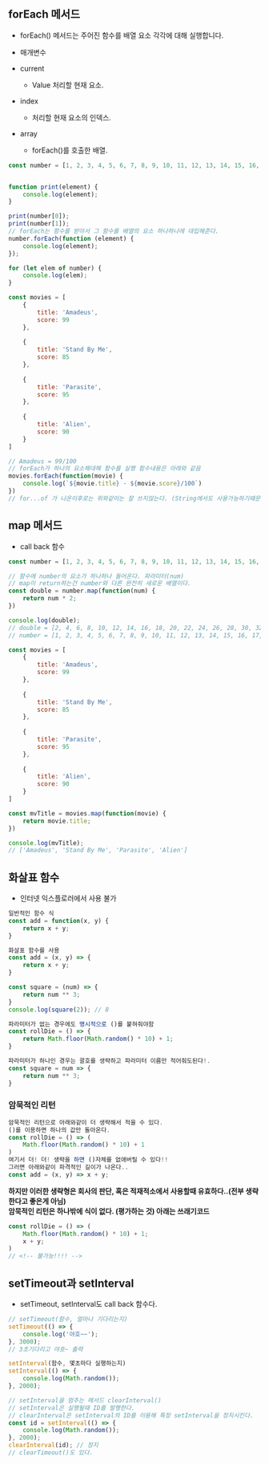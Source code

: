 ## forEach 메서드
- forEach() 메서드는 주어진 함수를 배열 요소 각각에 대해 실행합니다.

- 매개변수
- current
  - Value 처리할 현재 요소.
- index 
  - 처리할 현재 요소의 인덱스.
- array 
  - forEach()를 호출한 배열.

```js
const number = [1, 2, 3, 4, 5, 6, 7, 8, 9, 10, 11, 12, 13, 14, 15, 16, 17, 18, 19, 20];


function print(element) {
    console.log(element);
}

print(number[0]);
print(number[1]);
// forEach는 함수를 받아서 그 함수를 배열의 요소 하나하나에 대입해준다.
number.forEach(function (element) {
    console.log(element);
});

for (let elem of number) {
    console.log(elem);
}
```

```js
const movies = [ 
    {
        title: 'Amadeus',
        score: 99
    },
    
    {
        title: 'Stand By Me',
        score: 85
    },
    
    {
        title: 'Parasite',
        score: 95
    },
    
    {
        title: 'Alien',
        score: 90
    }
]

// Amadeus = 99/100
// forEach가 하나의 요소해대해 함수를 실행 함수내용은 아래와 같음
movies.forEach(function(movie) {
    console.log(`${movie.title} - ${movie.score}/100`)
})
// for...of 가 나온이후로는 위와같이는 잘 쓰지않는다. (String에서도 사용가능하기떄문에)
```

## map 메서드
- call back 함수

```js
const number = [1, 2, 3, 4, 5, 6, 7, 8, 9, 10, 11, 12, 13, 14, 15, 16, 17, 18, 19, 20];

// 함수에 number의 요소가 하나하나 들어온다. 파라미터(num)
// map이 return하는건 number와 다른 완전히 새로운 배열이다.
const double = number.map(function(num) {
    return num * 2;
})

console.log(double);
// double = [2, 4, 6, 8, 10, 12, 14, 16, 18, 20, 22, 24, 26, 28, 30, 32, 34, 36, 38, 40]
// number = [1, 2, 3, 4, 5, 6, 7, 8, 9, 10, 11, 12, 13, 14, 15, 16, 17, 18, 19, 20]
```

```js
const movies = [ 
    {
        title: 'Amadeus',
        score: 99
    },
    
    {
        title: 'Stand By Me',
        score: 85
    },
    
    {
        title: 'Parasite',
        score: 95
    },
    
    {
        title: 'Alien',
        score: 90
    }
]

const mvTitle = movies.map(function(movie) {
    return movie.title;
})

console.log(mvTitle);
// ['Amadeus', 'Stand By Me', 'Parasite', 'Alien']
```

## 화살표 함수
- 인터넷 익스플로러에서 사용 불가

```js
일반적인 함수 식
const add = function(x, y) {
    return x + y;
}

화살표 함수를 사용
const add = (x, y) => {
    return x + y;
}

const square = (num) => {
    return num ** 3;
}
console.log(square(2)); // 8
```

```js
파라미터가 없는 경우에도 명시적으로 ()를 붙혀줘야함
const rollDie = () => {
    return Math.floor(Math.random() * 10) + 1; 
}

파라미터가 하나인 경우는 괄호를 생략하고 파라미터 이름만 적어줘도된다!.
const square = num => {
    return num ** 3;
}
```

### 암묵적인 리턴

```js
암묵적인 리턴으로 아래와같이 더 생략해서 적을 수 있다.
()를 이용하면 하나의 값만 돌아온다.
const rollDie = () => (
    Math.floor(Math.random() * 10) + 1
)
여기서 더! 더! 생략을 하면 ()자체를 없애버릴 수 있다!!
그러면 아래와같이 파격적인 길이가 나온다..
const add = (x, y) => x + y;
```
**하지만 이러한 생략형은 회사의 판단, 혹은 적재적소에서 사용할때 유효하다..(전부 생략한다고 좋은게 아님)**  
**암묵적인 리턴은 하나밖에 식이 없다. (평가하는 것) 아래는 쓰래기코드**
```js
const rollDie = () => (
    Math.floor(Math.random() * 10) + 1;
    x + y;
)
// <!-- 불가능!!!! -->
```

## setTimeout과 setInterval
- setTimeout, setInterval도 call back 함수다.

```js
// setTimeout(함수, 얼마나 기다리는지)
setTimeout(() => {
    console.log('야호~~');
}, 3000);
// 3초기다리고 야호~ 출력

setInterval(함수, 몇초마다 실행하는지)
setInterval(() => {
    console.log(Math.random());
}, 2000);
```

```js
// setInterval을 멈추는 메서드 clearInterval()
// setInterval은 실행될때 ID를 발행한다.
// clearInterval은 setInterval의 ID를 이용해 특정 setInterval을 정지시킨다.
const id = setInterval(() => {
    console.log(Math.random());
}, 2000);
clearInterval(id); // 정지
// clearTimeout()도 있다.
```